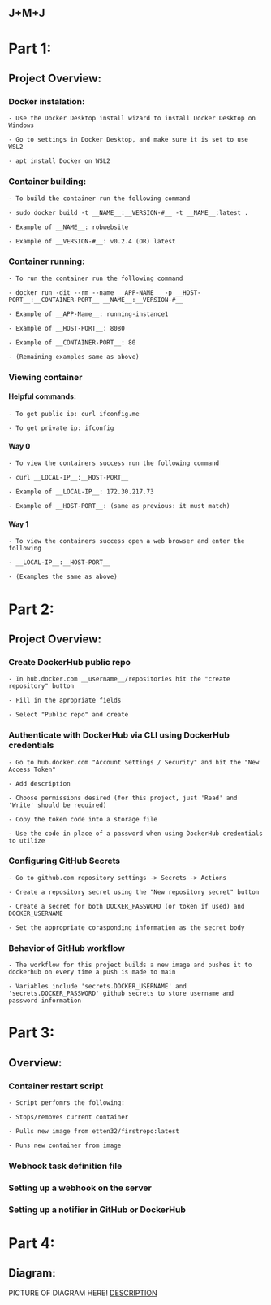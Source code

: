 ## J+M+J

# Part 1:

## Project Overview:

### Docker instalation:

	- Use the Docker Desktop install wizard to install Docker Desktop on Windows

	- Go to settings in Docker Desktop, and make sure it is set to use WSL2

	- apt install Docker on WSL2

### Container building:
	
	- To build the container run the following command

	- sudo docker build -t __NAME__:__VERSION-#__ -t __NAME__:latest .

	- Example of __NAME__: robwebsite 

	- Example of __VERSION-#__: v0.2.4 (OR) latest

### Container running:

	- To run the container run the following command

	- docker run -dit --rm --name __APP-NAME__ -p __HOST-PORT__:__CONTAINER-PORT__ __NAME__:__VERSION-#__

	- Example of __APP-Name__: running-instance1

	- Example of __HOST-PORT__: 8080

	- Example of __CONTAINER-PORT__: 80

	- (Remaining examples same as above)

### Viewing container

#### Helpful commands:

	- To get public ip: curl ifconfig.me

	- To get private ip: ifconfig

#### Way 0

	- To view the containers success run the following command

	- curl __LOCAL-IP__:__HOST-PORT__

	- Example of __LOCAL-IP__: 172.30.217.73

	- Example of __HOST-PORT__: (same as previous: it must match)

#### Way 1

	- To view the containers success open a web browser and enter the following

	- __LOCAL-IP__:__HOST-PORT__

	- (Examples the same as above)

# Part 2: 

## Project Overview:

### Create DockerHub public repo

	- In hub.docker.com __username__/repositories hit the "create repository" button

	- Fill in the apropriate fields

	- Select "Public repo" and create

### Authenticate with DockerHub via CLI using DockerHub credentials

	- Go to hub.docker.com "Account Settings / Security" and hit the "New Access Token"

	- Add description

	- Choose permissions desired (for this project, just 'Read' and 'Write' should be required)

	- Copy the token code into a storage file

	- Use the code in place of a password when using DockerHub credentials to utilize

### Configuring GitHub Secrets

	- Go to github.com repository settings -> Secrets -> Actions

	- Create a repository secret using the "New repository secret" button

	- Create a secret for both DOCKER_PASSWORD (or token if used) and DOCKER_USERNAME

	- Set the appropriate corasponding information as the secret body

### Behavior of GitHub workflow

	- The workflow for this project builds a new image and pushes it to dockerhub on every time a push is made to main

	- Variables include 'secrets.DOCKER_USERNAME' and 'secrets.DOCKER_PASSWORD' github secrets to store username and password information

# Part 3:

## Overview:

### Container restart script

	- Script perfomrs the following:

	- Stops/removes current container

	- Pulls new image from etten32/firstrepo:latest

	- Runs new container from image

### Webhook task definition file

### Setting up a webhook on the server

### Setting up a notifier in GitHub or DockerHub

# Part 4:

## Diagram:

PICTURE OF DIAGRAM HERE!
[DESCRIPTION](PATH)
